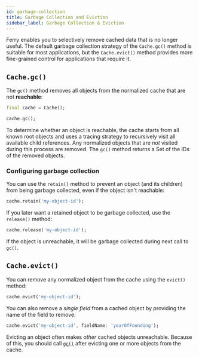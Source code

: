 ```yaml
---
id: garbage-collection
title: Garbage Collection and Eviction
sidebar_label: Garbage Collection & Eviction
---
```


Ferry enables you to selectively remove cached data that is no longer useful. The default garbage collection strategy of the `Cache.gc()` method is suitable for most applications, but the `Cache.evict()` method provides more fine-grained control for applications that require it.

## `Cache.gc()`

The `gc()` method removes all objects from the normalized cache that are not **reachable**:

```dart
final cache = Cache();

cache.gc();
```

To determine whether an object is reachable, the cache starts from all known root objects and uses a tracing strategy to recursively visit all available child references. Any normalized objects that are _not_ visited during this process are removed. The `gc()` method returns a Set of the IDs of the removed objects.

### Configuring garbage collection

You can use the `retain()` method to prevent an object (and its children) from being garbage collected, even if the object isn't reachable:

```dart
cache.retain('my-object-id');
```

If you later want a retained object to be garbage collected, use the `release()` method:

```dart
cache.release('my-object-id');
```

If the object is unreachable, it will be garbage collected during next call to `gc()`.

## `Cache.evict()`

You can remove any normalized object from the cache using the `evict()` method:

```dart
cache.evict('my-object-id');
```

You can also remove a _single field_ from a cached object by providing the name of the field to remove:

```dart
cache.evict('my-object-id', fieldName: 'yearOfFounding');
```

Evicting an object often makes _other_ cached objects unreachable. Because of this, you should call [`gc()`](#cachegc) after evicting one or more objects from the cache.
